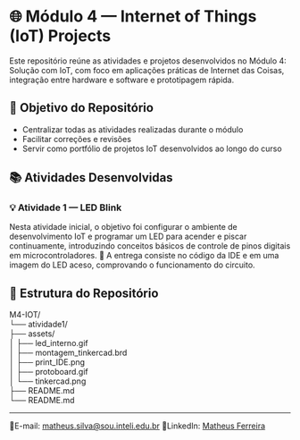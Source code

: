 # 🌐 Módulo 4 — Internet of Things (IoT) Projects

Este repositório reúne as atividades e projetos desenvolvidos no Módulo 4: Solução com IoT, com foco em aplicações práticas de Internet das Coisas, integração entre hardware e software e prototipagem rápida.

## 🎯 Objetivo do Repositório

- Centralizar todas as atividades realizadas durante o módulo
- Facilitar correções e revisões
- Servir como portfólio de projetos IoT desenvolvidos ao longo do curso

## 📚 Atividades Desenvolvidas
### 💡 Atividade 1 — LED Blink

Nesta atividade inicial, o objetivo foi configurar o ambiente de desenvolvimento IoT e programar um LED para acender e piscar continuamente, introduzindo conceitos básicos de controle de pinos digitais em microcontroladores.
📸 A entrega consiste no código da IDE e em uma imagem do LED aceso, comprovando o funcionamento do circuito.

## 📂 Estrutura do Repositório

M4-IOT/<br> 
└── atividade1/ <br> 
    ├── assets/ <br> 
    │   ├── led_interno.gif<br> 
    │   ├── montagem_tinkercad.brd<br> 
    │   ├── print_IDE.png<br> 
    │   ├── protoboard.gif<br> 
    │   └── tinkercad.png<br> 
    ├── README.md<br> 
└── README.md<br> 

--- 
💬E-mail: matheus.silva@sou.inteli.edu.br 
📶LinkedIn: [Matheus Ferreira](https://www.linkedin.com/in/matheusferreiradasilva-/)